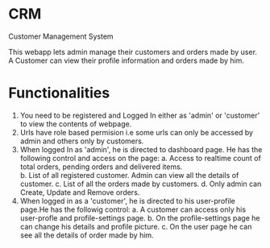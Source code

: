 # CRM
Customer Management System

This webapp lets admin manage their customers and orders made by user.
A Customer can view their profile information and orders made by him.

# Functionalities

1. You need to be registered and Logged In either as 'admin' or 'customer' to view the contents of webpage.
2. Urls have role based permision i.e some urls can only be accessed by admin and others only by customers.
3. When logged In as 'admin', he is directed to dashboard page. He has the following control and access on the page:
    a. Access to realtime count of total orders, pending orders and delivered items.  
    b. List of all registered customer. Admin can view all the details of customer.
    c. List of all the orders made by customers.
    d. Only admin can Create, Update and Remove orders.
4. When logged in as a 'customer', he is directed to his user-profile page.He has the followig control:
    a. A customer can access only his user-profle and profile-settings page.
    b. On the profile-settings page he can change his details and profile picture.
    c. On the user page he can see all the details of order made by him.
    
    
    
    


